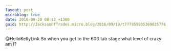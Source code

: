 ```yaml
---
layout: post
microblog: true
date: 2016-09-20 08:42 +1300
guid: http://JacksonOfTrades.micro.blog/2016/09/19/t777955935369035776.html
---
```

@HelloKellyLink So when you get to the 600 tab stage what level of crazy am I?
